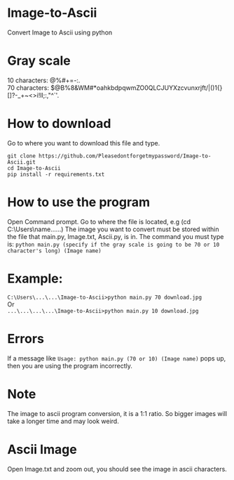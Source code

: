 # Image-to-Ascii
Convert Image to Ascii using python

# Gray scale
10 characters: @%#+=-:. \
70 characters: $@B%8&WM#*oahkbdpqwmZO0QLCJUYXzcvunxrjft/\|()1{}[]?-_+~<>i!lI;:,"^`'. 

# How to download
Go to where you want to download this file and type.
```
git clone https://github.com/Pleasedontforgetmypassword/Image-to-Ascii.git
cd Image-to-Ascii
pip install -r requirements.txt
```

# How to use the program
Open Command prompt.
Go to where the file is located, e.g (cd C:\Users\name\...\...)
The image you want to convert must be stored within the file that main.py, Image.txt, Ascii.py, is in.
The command you must type is:
`python main.py (specify if the gray scale is going to be 70 or 10 character's long) (Image name)`

# Example:
`C:\Users\...\...\Image-to-Ascii>python main.py 70 download.jpg`\
Or\
`...\...\...\...\Image-to-Ascii>python main.py 10 download.jpg`

# Errors
If a message like `Usage: python main.py (70 or 10) (Image name)` pops up, then you are using the program incorrectly.

# Note
The image to ascii program conversion, it is a 1:1 ratio. So bigger images will take a longer time and may look weird.

# Ascii Image
Open Image.txt and zoom out, you should see the image in ascii characters.

